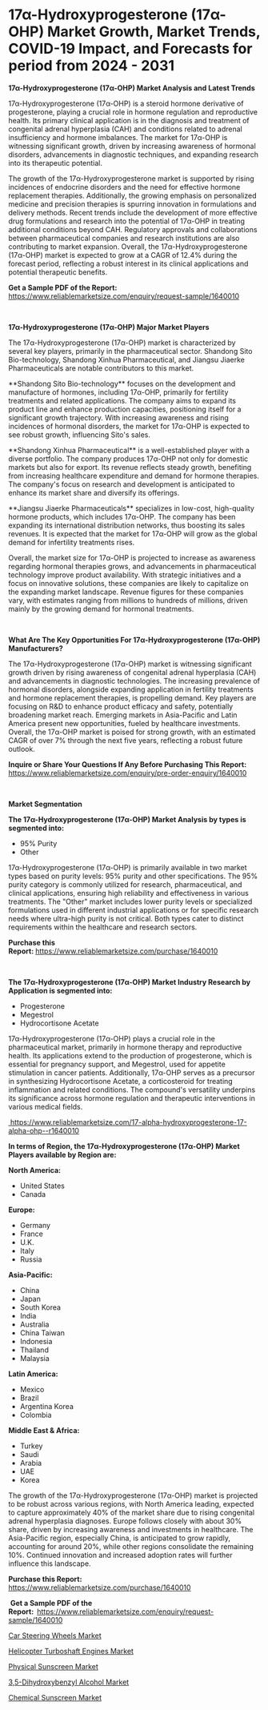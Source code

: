 <p><h1>17α-Hydroxyprogesterone (17α-OHP) Market Growth, Market Trends, COVID-19 Impact, and Forecasts for period from 2024 - 2031</h1></p><p><strong>17α-Hydroxyprogesterone (17α-OHP) Market Analysis and Latest Trends</strong></p>
<p><p>17α-Hydroxyprogesterone (17α-OHP) is a steroid hormone derivative of progesterone, playing a crucial role in hormone regulation and reproductive health. Its primary clinical application is in the diagnosis and treatment of congenital adrenal hyperplasia (CAH) and conditions related to adrenal insufficiency and hormone imbalances. The market for 17α-OHP is witnessing significant growth, driven by increasing awareness of hormonal disorders, advancements in diagnostic techniques, and expanding research into its therapeutic potential.</p><p>The growth of the 17α-Hydroxyprogesterone market is supported by rising incidences of endocrine disorders and the need for effective hormone replacement therapies. Additionally, the growing emphasis on personalized medicine and precision therapies is spurring innovation in formulations and delivery methods. Recent trends include the development of more effective drug formulations and research into the potential of 17α-OHP in treating additional conditions beyond CAH. Regulatory approvals and collaborations between pharmaceutical companies and research institutions are also contributing to market expansion. Overall, the 17α-Hydroxyprogesterone (17α-OHP) market is expected to grow at a CAGR of 12.4% during the forecast period, reflecting a robust interest in its clinical applications and potential therapeutic benefits.</p></p>
<p><strong>Get a Sample PDF of the Report:&nbsp;</strong> <a href="https://www.reliablemarketsize.com/enquiry/request-sample/1640010?utm_campaign=1186&utm_medium=2&utm_source=Github&utm_content=ia&utm_term=25092024&utm_id=17a-hydroxyprogesterone-17a-ohp">https://www.reliablemarketsize.com/enquiry/request-sample/1640010</a></p>
<p>&nbsp;</p>
<p><strong>17α-Hydroxyprogesterone (17α-OHP) Major Market Players</strong></p>
<p><p>The 17α-Hydroxyprogesterone (17α-OHP) market is characterized by several key players, primarily in the pharmaceutical sector. Shandong Sito Bio-technology, Shandong Xinhua Pharmaceutical, and Jiangsu Jiaerke Pharmaceuticals are notable contributors to this market.</p><p>**Shandong Sito Bio-technology** focuses on the development and manufacture of hormones, including 17α-OHP, primarily for fertility treatments and related applications. The company aims to expand its product line and enhance production capacities, positioning itself for a significant growth trajectory. With increasing awareness and rising incidences of hormonal disorders, the market for 17α-OHP is expected to see robust growth, influencing Sito's sales.</p><p>**Shandong Xinhua Pharmaceutical** is a well-established player with a diverse portfolio. The company produces 17α-OHP not only for domestic markets but also for export. Its revenue reflects steady growth, benefiting from increasing healthcare expenditure and demand for hormone therapies. The company's focus on research and development is anticipated to enhance its market share and diversify its offerings.</p><p>**Jiangsu Jiaerke Pharmaceuticals** specializes in low-cost, high-quality hormone products, which includes 17α-OHP. The company has been expanding its international distribution networks, thus boosting its sales revenues. It is expected that the market for 17α-OHP will grow as the global demand for infertility treatments rises. </p><p>Overall, the market size for 17α-OHP is projected to increase as awareness regarding hormonal therapies grows, and advancements in pharmaceutical technology improve product availability. With strategic initiatives and a focus on innovative solutions, these companies are likely to capitalize on the expanding market landscape. Revenue figures for these companies vary, with estimates ranging from millions to hundreds of millions, driven mainly by the growing demand for hormonal treatments.</p></p>
<p>&nbsp;</p>
<p><strong>What Are The Key Opportunities For 17α-Hydroxyprogesterone (17α-OHP) Manufacturers?</strong></p>
<p><p>The 17α-Hydroxyprogesterone (17α-OHP) market is witnessing significant growth driven by rising awareness of congenital adrenal hyperplasia (CAH) and advancements in diagnostic technologies. The increasing prevalence of hormonal disorders, alongside expanding application in fertility treatments and hormone replacement therapies, is propelling demand. Key players are focusing on R&D to enhance product efficacy and safety, potentially broadening market reach. Emerging markets in Asia-Pacific and Latin America present new opportunities, fueled by healthcare investments. Overall, the 17α-OHP market is poised for strong growth, with an estimated CAGR of over 7% through the next five years, reflecting a robust future outlook.</p></p>
<p><strong>Inquire or Share Your Questions If Any Before Purchasing This Report:</strong> <a href="https://www.reliablemarketsize.com/enquiry/pre-order-enquiry/1640010?utm_campaign=1186&utm_medium=2&utm_source=Github&utm_content=ia&utm_term=25092024&utm_id=17a-hydroxyprogesterone-17a-ohp">https://www.reliablemarketsize.com/enquiry/pre-order-enquiry/1640010</a></p>
<p>&nbsp;</p>
<p><strong>Market Segmentation</strong></p>
<p><strong>The 17α-Hydroxyprogesterone (17α-OHP) Market Analysis by types is segmented into:</strong></p>
<p><ul><li>95% Purity</li><li>Other</li></ul></p>
<p><p>17α-Hydroxyprogesterone (17α-OHP) is primarily available in two market types based on purity levels: 95% purity and other specifications. The 95% purity category is commonly utilized for research, pharmaceutical, and clinical applications, ensuring high reliability and effectiveness in various treatments. The "Other" market includes lower purity levels or specialized formulations used in different industrial applications or for specific research needs where ultra-high purity is not critical. Both types cater to distinct requirements within the healthcare and research sectors.</p></p>
<p><strong>Purchase this Report:&nbsp;</strong><a href="https://www.reliablemarketsize.com/purchase/1640010?utm_campaign=1186&utm_medium=2&utm_source=Github&utm_content=ia&utm_term=25092024&utm_id=17a-hydroxyprogesterone-17a-ohp">https://www.reliablemarketsize.com/purchase/1640010</a></p>
<p>&nbsp;</p>
<p><strong>The 17α-Hydroxyprogesterone (17α-OHP) Market Industry Research by Application is segmented into:</strong></p>
<p><ul><li>Progesterone</li><li>Megestrol</li><li>Hydrocortisone Acetate</li></ul></p>
<p><p>17α-Hydroxyprogesterone (17α-OHP) plays a crucial role in the pharmaceutical market, primarily in hormone therapy and reproductive health. Its applications extend to the production of progesterone, which is essential for pregnancy support, and Megestrol, used for appetite stimulation in cancer patients. Additionally, 17α-OHP serves as a precursor in synthesizing Hydrocortisone Acetate, a corticosteroid for treating inflammation and related conditions. The compound's versatility underpins its significance across hormone regulation and therapeutic interventions in various medical fields.</p></p>
<p><a href="https://www.reliablemarketsize.com/17-alpha-hydroxyprogesterone-17-alpha-ohp--r1640010?utm_campaign=1186&utm_medium=2&utm_source=Github&utm_content=ia&utm_term=25092024&utm_id=17a-hydroxyprogesterone-17a-ohp">&nbsp;https://www.reliablemarketsize.com/17-alpha-hydroxyprogesterone-17-alpha-ohp--r1640010</a></p>
<p><strong>In terms of Region, the 17α-Hydroxyprogesterone (17α-OHP) Market Players available by Region are:</strong></p>
<p>
    <p> <strong> North America: </strong>
        <ul>
            <li>United States</li>
            <li>Canada</li>
        </ul>
        </p> 
    <p> <strong> Europe: </strong>
        <ul>
            <li>Germany</li>
            <li>France</li>
            <li>U.K.</li>
            <li>Italy</li>
            <li>Russia</li>
        </ul>
        </p> 
    <p> <strong> Asia-Pacific: </strong>
        <ul>
            <li>China</li>
            <li>Japan</li>
            <li>South Korea</li>
            <li>India</li>
            <li>Australia</li>
            <li>China Taiwan</li>
            <li>Indonesia</li>
            <li>Thailand</li>
            <li>Malaysia</li>
        </ul>
        </p> 
    <p> <strong> Latin America: </strong>
        <ul>
            <li>Mexico</li>
            <li>Brazil</li>
            <li>Argentina Korea</li>
            <li>Colombia</li>
        </ul>
        </p> 
    <p> <strong> Middle East & Africa: </strong>
        <ul>
            <li>Turkey</li>
            <li>Saudi</li>
            <li>Arabia</li>
            <li>UAE</li>
            <li>Korea</li>
        </ul>
    </p>
    </p>
<p><p>The growth of the 17α-Hydroxyprogesterone (17α-OHP) market is projected to be robust across various regions, with North America leading, expected to capture approximately 40% of the market share due to rising congenital adrenal hyperplasia diagnoses. Europe follows closely with about 30% share, driven by increasing awareness and investments in healthcare. The Asia-Pacific region, especially China, is anticipated to grow rapidly, accounting for around 20%, while other regions consolidate the remaining 10%. Continued innovation and increased adoption rates will further influence this landscape.</p></p>
<p><strong>Purchase this Report: </strong><a href="https://www.reliablemarketsize.com/purchase/1640010?utm_campaign=1186&utm_medium=2&utm_source=Github&utm_content=ia&utm_term=25092024&utm_id=17a-hydroxyprogesterone-17a-ohp">https://www.reliablemarketsize.com/purchase/1640010</a></p>
<p>&nbsp;<strong>Get a Sample PDF of the Report:&nbsp;&nbsp;</strong><a href="https://www.reliablemarketsize.com/enquiry/request-sample/1640010?utm_campaign=1186&utm_medium=2&utm_source=Github&utm_content=ia&utm_term=25092024&utm_id=17a-hydroxyprogesterone-17a-ohp">https://www.reliablemarketsize.com/enquiry/request-sample/1640010</a></p>
<p><strong></strong></p>
<p><p><a href="https://www.linkedin.com/pulse/global-car-steering-wheels-market-trends-forecasts-strategic-kxp5e?utm_campaign=1186&utm_medium=2&utm_source=Github&utm_content=ia&utm_term=25092024&utm_id=17a-hydroxyprogesterone-17a-ohp">Car Steering Wheels Market</a></p><p><a href="https://www.linkedin.com/pulse/helicopter-turboshaft-engines-market-industry-landscape-growth-djkwf?utm_campaign=1186&utm_medium=2&utm_source=Github&utm_content=ia&utm_term=25092024&utm_id=17a-hydroxyprogesterone-17a-ohp">Helicopter Turboshaft Engines Market</a></p><p><a href="https://issuu.com/reportprime-2/docs/physical-sunscreen-market-size-2030_f5fa74747916c8?utm_campaign=1186&utm_medium=2&utm_source=Github&utm_content=ia&utm_term=25092024&utm_id=17a-hydroxyprogesterone-17a-ohp">Physical Sunscreen Market</a></p><p><a href="https://github.com/AKSHATREPORTPRIME/Market-Research-Report-List-6/blob/main/35-dihydroxybenzyl-alcohol-market.md?utm_campaign=1186&utm_medium=2&utm_source=Github&utm_content=ia&utm_term=25092024&utm_id=17a-hydroxyprogesterone-17a-ohp">3,5-Dihydroxybenzyl Alcohol Market</a></p><p><a href="https://issuu.com/reportprime-2/docs/chemical-sunscreen-market-size-2030_b8e7aa6c97b4bb?utm_campaign=1186&utm_medium=2&utm_source=Github&utm_content=ia&utm_term=25092024&utm_id=17a-hydroxyprogesterone-17a-ohp">Chemical Sunscreen Market</a></p></p>